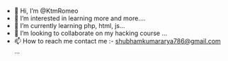 - 👋 Hi, I’m @KtmRomeo
- 👀 I’m interested in learning more and more....
- 🌱 I’m currently learning php, html, js...
- 💞️ I’m looking to collaborate on my hacking course ...
- 📫 How to reach me contact me :- shubhamkumararya786@gmail.com ...

<!---
KtmRomeo/KtmRomeo is a ✨ special ✨ repository because its `README.md` (this file) appears on your GitHub profile.
You can click the Preview link to take a look at your changes.
--->
